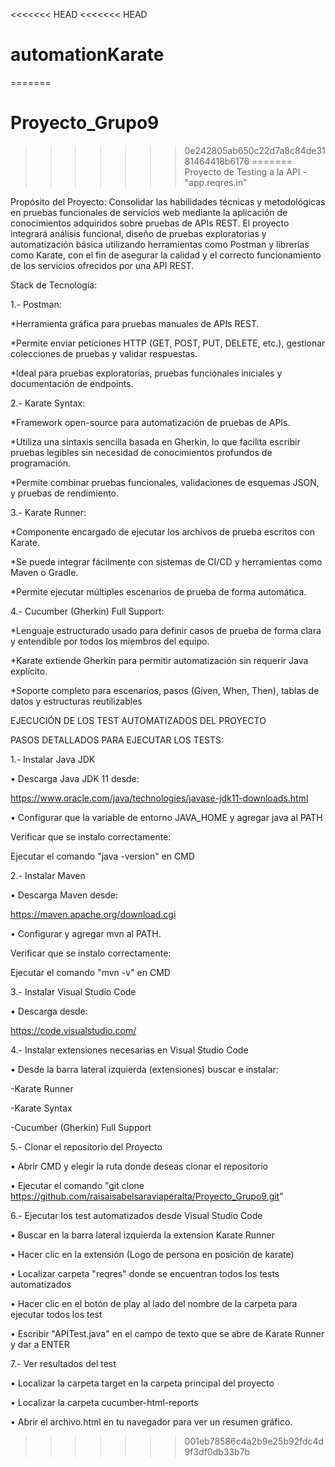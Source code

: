 <<<<<<< HEAD
<<<<<<< HEAD
# automationKarate
=======
# Proyecto_Grupo9
>>>>>>> 0e242805ab650c22d7a8c84de3181464418b6176
=======
Proyecto de Testing a la API - "app.reqres.in"


Propósito del Proyecto: 
Consolidar las habilidades técnicas y metodológicas en pruebas funcionales de servicios web mediante la aplicación de conocimientos adquiridos sobre pruebas de APIs REST. El proyecto integrará análisis funcional, diseño de pruebas exploratorias y automatización básica utilizando herramientas como Postman y librerías como Karate, con el fin de asegurar la calidad y el correcto funcionamiento de los servicios ofrecidos por una API REST.

Stack de Tecnología:

1.- Postman:

   *Herramienta gráfica para pruebas manuales de APIs REST.
   
   *Permite enviar peticiones HTTP (GET, POST, PUT, DELETE, etc.), gestionar colecciones de pruebas y validar respuestas.
   
   *Ideal para pruebas exploratorias, pruebas funcionales iniciales y documentación de endpoints.

   

2.- Karate Syntax:

   *Framework open-source para automatización de pruebas de APIs.
   
   *Utiliza una sintaxis sencilla basada en Gherkin, lo que facilita escribir pruebas legibles sin necesidad de conocimientos profundos de programación.
   
   *Permite combinar pruebas funcionales, validaciones de esquemas JSON, y pruebas de rendimiento.

   

3.- Karate Runner:

   *Componente encargado de ejecutar los archivos de prueba escritos con Karate.
   
   *Se puede integrar fácilmente con sistemas de CI/CD y herramientas como Maven o Gradle.
   
   *Permite ejecutar múltiples escenarios de prueba de forma automática.


4.- Cucumber (Gherkin) Full Support:

   *Lenguaje estructurado usado para definir casos de prueba de forma clara y entendible por todos los miembros del equipo.
   
   *Karate extiende Gherkin para permitir automatización sin requerir Java explícito.
   
   *Soporte completo para escenarios, pasos (Given, When, Then), tablas de datos y estructuras reutilizables



EJECUCIÓN DE LOS TEST AUTOMATIZADOS DEL PROYECTO

PASOS DETALLADOS PARA EJECUTAR LOS TESTS:

1.- Instalar Java JDK

•	Descarga Java JDK 11 desde:

https://www.oracle.com/java/technologies/javase-jdk11-downloads.html

•	Configurar que la variable de entorno JAVA_HOME y agregar java al PATH

Verificar que se instalo correctamente:

Ejecutar el comando "java -version" en CMD


2.- Instalar Maven

•	Descarga Maven desde:

https://maven.apache.org/download.cgi

•	Configurar y agregar mvn al PATH.

Verificar que se instalo correctamente:

Ejecutar el comando "mvn -v" en CMD

3.- Instalar Visual Studio Code
   
•	Descarga desde:

https://code.visualstudio.com/

4.- Instalar extensiones necesarias en Visual Studio Code

•	Desde la barra lateral izquierda (extensiones) buscar e instalar:

-Karate Runner

-Karate Syntax

-Cucumber (Gherkin) Full Support 

5.- Clonar el repositorio del Proyecto

•	Abrir CMD y elegir la ruta donde deseas clonar el repositorio

•	Ejecutar el comando "git clone https://github.com/raisaisabelsaraviaperalta/Proyecto_Grupo9.git"

6.- Ejecutar los test automatizados desde Visual Studio Code

•	Buscar en la barra lateral izquierda la extension Karate Runner

•	Hacer clic en la extensión (Logo de persona en posición de karate)

•	Localizar carpeta "reqres" donde se encuentran todos los tests automatizados

•	Hacer clic en el botón de play al lado del nombre de la carpeta para ejecutar todos los test 

•	Escribir "APITest.java" en el campo de texto que se abre de Karate Runner y dar a ENTER 

7.- Ver resultados del test

•	Localizar la carpeta target en la carpeta principal del proyecto

•	Localizar la carpeta cucumber-html-reports

•	Abrir el archivo.html en tu navegador para ver un resumen gráfico.


   

   
>>>>>>> 001eb78586c4a2b9e25b92fdc4d9f3df0db33b7b
